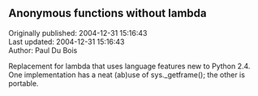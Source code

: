 ## Anonymous functions without lambda  
Originally published: 2004-12-31 15:16:43  
Last updated: 2004-12-31 15:16:43  
Author: Paul Du Bois  
  
Replacement for lambda that uses language features new to Python 2.4.
One implementation has a neat (ab)use of sys._getframe(); the other is portable.
